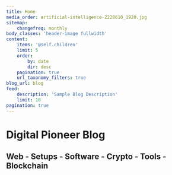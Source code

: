 ```yaml
---
title: Home
media_order: artificial-intelligence-2228610_1920.jpg
sitemap:
    changefreq: monthly
body_classes: 'header-image fullwidth'
content:
    items: '@self.children'
    limit: 5
    order:
        by: date
        dir: desc
    pagination: true
    url_taxonomy_filters: true
blog_url: blog
feed:
    description: 'Sample Blog Description'
    limit: 10
pagination: true
---
```


# Digital Pioneer Blog
## Web - **Setups** - Software - **Crypto** - Tools - **Blockchain**
